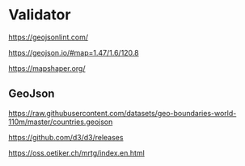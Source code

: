# Validator

https://geojsonlint.com/

https://geojson.io/#map=1.47/1.6/120.8

https://mapshaper.org/

## GeoJson

https://raw.githubusercontent.com/datasets/geo-boundaries-world-110m/master/countries.geojson

https://github.com/d3/d3/releases


<script src="https://d3js.org/d3.v6.min.js"></script>
<script src="https://d3js.org/d3-geo.v3.min.js"></script>



https://oss.oetiker.ch/mrtg/index.en.html

